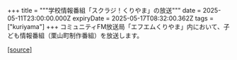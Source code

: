 +++
title = """学校情報番組「スクラジ！くりやま」の放送"""
date = 2025-05-11T23:00:00.000Z
expiryDate = 2025-05-17T08:32:00.362Z
tags = ["kuriyama"]
+++
コミュニティFM放送局「エフエムくりやま」内において、子ども情報番組（栗山町制作番組）を放送します。

[[source]](https://www.town.kuriyama.hokkaido.jp/soshiki/53/31279.html)
